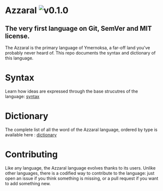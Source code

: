 Azzaral ![v0.1.0](https://img.shields.io/github/tag/leops/azzaral.svg)
================================================================================
The very first language on Git, SemVer and MIT license.
--------------------------------------------------------------------------------

The Azzaral is the primary language of Ymernoksa, a far-off land you've probably
never heard of. This repo documents the syntax and dictionary of this language.

# Syntax
Learn how ideas are expressed through the base strucutres of the language:
[syntax](syntax.md)

# Dictionary
The complete list of all the word of the Azzaral language, ordered by type is
available here : [dictionary](dictionary)

# Contributing
Like any language, the Azzaral language evolves thanks to its users. Unlike
other languages, there is a codified way to contribute to the language: just
open an issue if you think something is missing, or a pull request if you want
to add something new.
